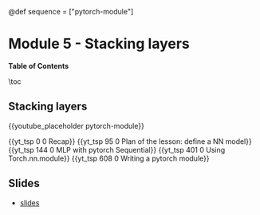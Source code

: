 @def sequence = ["pytorch-module"]

# Module 5 - Stacking layers

**Table of Contents**

\toc


## Stacking layers

{{youtube_placeholder pytorch-module}}

{{yt_tsp 0 0 Recap}}
{{yt_tsp 95 0 Plan of the lesson: define a NN model}}
{{yt_tsp 144 0 MLP with pytorch Sequential}}
{{yt_tsp 401 0 Using Torch.nn.module}}
{{yt_tsp 608 0 Writing a pytorch module}}

## Slides

- [slides](https://dataflowr.github.io/slides/module5.html)